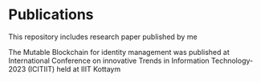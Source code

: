 # Publications
This repository includes research paper published by me

The Mutable Blockchain for identity management was published at International Conference on innovative Trends in Information Technology-2023 (ICITIIT) held at IIIT Kottaym

